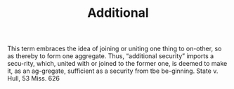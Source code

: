 ---
title: Additional
permalink: "/definitions/additional.html"
body: This term embraces the idea of joining or uniting one thing to on-other, so
  as thereby to form one aggregate. Thus, “additional security” imports a secu-rity,
  which, united with or joined to the former one, is deemed to make it, as an ag-gregate,
  sufficient as a security from tbe be-ginning. State v. Hull, 53 Miss. 626
published_at: '2018-07-07'
layout: post
---